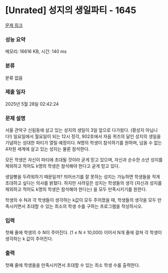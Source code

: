 # [Unrated] 성지의 생일파티 - 1645 

[문제 링크](https://www.acmicpc.net/problem/1645) 

### 성능 요약

메모리: 16616 KB, 시간: 140 ms

### 분류

분류 없음

### 제출 일자

2025년 5월 28일 02:42:24

### 문제 설명

<p>서울 관악구 신림동에 살고 있는 성지의 생일이 3일 앞으로 다가왔다. (황성지 아닙니다!) 일요일에서 월요일이 되는 12시 정각, 902호에서 자음 퀴즈의 달인 성지의 생일을 기념하는 성대한 파티가 열릴 예정이다. N명의 학생이 참석하기를 원하며, 넘을 수 없는 4차원 세계에 살고 있는 성지는 물론 참석한다.</p>

<p>모든 학생은 자신이 파티에 초대될 것이라 굳게 믿고 있으며, 자신과 순수한 소년 성지를 제외하고 적어도 k명의 학생은 참석해야 한다고 굳게 믿고 있다.</p>

<p>생일빵을 두려워하기 때문일까? 띄어쓰기를 잘 못하는 성지는 가능하면 학생들을 적게 초대하고 싶다는 의사를 밝혔다. 하지만 사려깊은 성지는 학생들의 생각 (자신과 성지를 제외하고 적어도 k명의 학생은 참석해야 한다는) 을 모두 만족시키기를 원한다.</p>

<p>학생의 수 N과 각 학생들이 생각하는 k값이 모두 주어졌을 때, 학생들의 생각을 모두 만족시키면서 초대할 수 있는 최소의 학생 수를 구하는 프로그램을 작성하시오.</p>

### 입력 

 <p>첫째 줄에 학생의 수 N이 주어진다. (1 ≤ N ≤ 10,000) 이어서 N개 줄에 걸쳐 각 학생이 생각하는 k 값이 주어진다.</p>

### 출력 

 <p>첫째 줄에 학생들을 만족시키면서 초대할 수 있는 최소 학생 수를 출력한다.</p>


